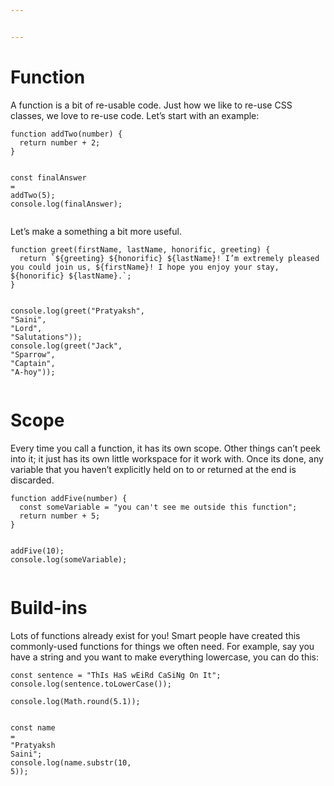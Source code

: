 ```yaml
---


---
```


<h1 id="function">Function</h1>
<p>A function is a bit of re-usable code. Just how we like to re-use CSS classes, we love to re-use code. Let’s start with an example:</p>
<pre class=" language-js"><code class="prism  language-js"><span class="token keyword">function</span> <span class="token function">addTwo</span><span class="token punctuation">(</span>number<span class="token punctuation">)</span> <span class="token punctuation">{</span>
  <span class="token keyword">return</span> number <span class="token operator">+</span> <span class="token number">2</span><span class="token punctuation">;</span>
<span class="token punctuation">}</span>

<span class="token keyword">const</span> finalAnswer <span class="token operator">=</span> <span class="token function">addTwo</span><span class="token punctuation">(</span><span class="token number">5</span><span class="token punctuation">)</span><span class="token punctuation">;</span>
console<span class="token punctuation">.</span><span class="token function">log</span><span class="token punctuation">(</span>finalAnswer<span class="token punctuation">)</span><span class="token punctuation">;</span>
</code></pre>
<p>Let’s make a something a bit more useful.</p>
<pre class=" language-js"><code class="prism  language-js"><span class="token keyword">function</span> <span class="token function">greet</span><span class="token punctuation">(</span>firstName<span class="token punctuation">,</span> lastName<span class="token punctuation">,</span> honorific<span class="token punctuation">,</span> greeting<span class="token punctuation">)</span> <span class="token punctuation">{</span>
  <span class="token keyword">return</span> <span class="token template-string"><span class="token string">`</span><span class="token interpolation"><span class="token interpolation-punctuation punctuation">${</span>greeting<span class="token interpolation-punctuation punctuation">}</span></span><span class="token string"> </span><span class="token interpolation"><span class="token interpolation-punctuation punctuation">${</span>honorific<span class="token interpolation-punctuation punctuation">}</span></span><span class="token string"> </span><span class="token interpolation"><span class="token interpolation-punctuation punctuation">${</span>lastName<span class="token interpolation-punctuation punctuation">}</span></span><span class="token string">! I’m extremely pleased you could join us, </span><span class="token interpolation"><span class="token interpolation-punctuation punctuation">${</span>firstName<span class="token interpolation-punctuation punctuation">}</span></span><span class="token string">! I hope you enjoy your stay, </span><span class="token interpolation"><span class="token interpolation-punctuation punctuation">${</span>honorific<span class="token interpolation-punctuation punctuation">}</span></span><span class="token string"> </span><span class="token interpolation"><span class="token interpolation-punctuation punctuation">${</span>lastName<span class="token interpolation-punctuation punctuation">}</span></span><span class="token string">.`</span></span><span class="token punctuation">;</span>
<span class="token punctuation">}</span>

console<span class="token punctuation">.</span><span class="token function">log</span><span class="token punctuation">(</span><span class="token function">greet</span><span class="token punctuation">(</span><span class="token string">"Pratyaksh"</span><span class="token punctuation">,</span> <span class="token string">"Saini"</span><span class="token punctuation">,</span> <span class="token string">"Lord"</span><span class="token punctuation">,</span> <span class="token string">"Salutations"</span><span class="token punctuation">)</span><span class="token punctuation">)</span><span class="token punctuation">;</span>
console<span class="token punctuation">.</span><span class="token function">log</span><span class="token punctuation">(</span><span class="token function">greet</span><span class="token punctuation">(</span><span class="token string">"Jack"</span><span class="token punctuation">,</span> <span class="token string">"Sparrow"</span><span class="token punctuation">,</span> <span class="token string">"Captain"</span><span class="token punctuation">,</span> <span class="token string">"A-hoy"</span><span class="token punctuation">)</span><span class="token punctuation">)</span><span class="token punctuation">;</span>
</code></pre>
<h1 id="scope">Scope</h1>
<p>Every time you call a function, it has its own scope. Other things can’t peek into it; it just has its own little workspace for it work with. Once its done, any variable that you haven’t explicitly held on to or returned at the end is discarded.</p>
<pre class=" language-js"><code class="prism  language-js"><span class="token keyword">function</span> <span class="token function">addFive</span><span class="token punctuation">(</span>number<span class="token punctuation">)</span> <span class="token punctuation">{</span>
  <span class="token keyword">const</span> someVariable <span class="token operator">=</span> <span class="token string">"you can't see me outside this function"</span><span class="token punctuation">;</span>
  <span class="token keyword">return</span> number <span class="token operator">+</span> <span class="token number">5</span><span class="token punctuation">;</span>
<span class="token punctuation">}</span>

<span class="token function">addFive</span><span class="token punctuation">(</span><span class="token number">10</span><span class="token punctuation">)</span><span class="token punctuation">;</span>
console<span class="token punctuation">.</span><span class="token function">log</span><span class="token punctuation">(</span>someVariable<span class="token punctuation">)</span><span class="token punctuation">;</span>
</code></pre>
<h1 id="build-ins">Build-ins</h1>
<p>Lots of functions already exist for you! Smart people have created this commonly-used functions for things we often need. For example, say you have a string and you want to make everything lowercase, you can do this:</p>
<pre class=" language-js"><code class="prism  language-js"><span class="token keyword">const</span> sentence <span class="token operator">=</span> <span class="token string">"ThIs HaS wEiRd CaSiNg On It"</span><span class="token punctuation">;</span>
console<span class="token punctuation">.</span><span class="token function">log</span><span class="token punctuation">(</span>sentence<span class="token punctuation">.</span><span class="token function">toLowerCase</span><span class="token punctuation">(</span><span class="token punctuation">)</span><span class="token punctuation">)</span><span class="token punctuation">;</span>
</code></pre>
<pre class=" language-js"><code class="prism  language-js">console<span class="token punctuation">.</span><span class="token function">log</span><span class="token punctuation">(</span>Math<span class="token punctuation">.</span><span class="token function">round</span><span class="token punctuation">(</span><span class="token number">5.1</span><span class="token punctuation">)</span><span class="token punctuation">)</span><span class="token punctuation">;</span>

<span class="token keyword">const</span> name <span class="token operator">=</span> <span class="token string">"Pratyaksh Saini"</span><span class="token punctuation">;</span>
console<span class="token punctuation">.</span><span class="token function">log</span><span class="token punctuation">(</span>name<span class="token punctuation">.</span><span class="token function">substr</span><span class="token punctuation">(</span><span class="token number">10</span><span class="token punctuation">,</span> <span class="token number">5</span><span class="token punctuation">)</span><span class="token punctuation">)</span><span class="token punctuation">;</span>
</code></pre>


